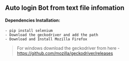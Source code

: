 Auto login Bot from text file infomation
----------------------------------------

#### Dependencies Installation:
```
- pip install selenium
- Download the geckodriver and add the path
- Download and Install Mozilla Firefox
```
> For windows download the geckodriver from here - https://github.com/mozilla/geckodriver/releases

